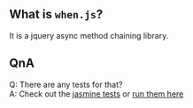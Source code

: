 ## What is `when.js`?
It is a jquery async method chaining library.

## QnA
Q: There are any tests for that?  
A: Check out the [jasmine tests](test/jasmine.html) or [run them here](http://seriousm.github.com/when.js/)